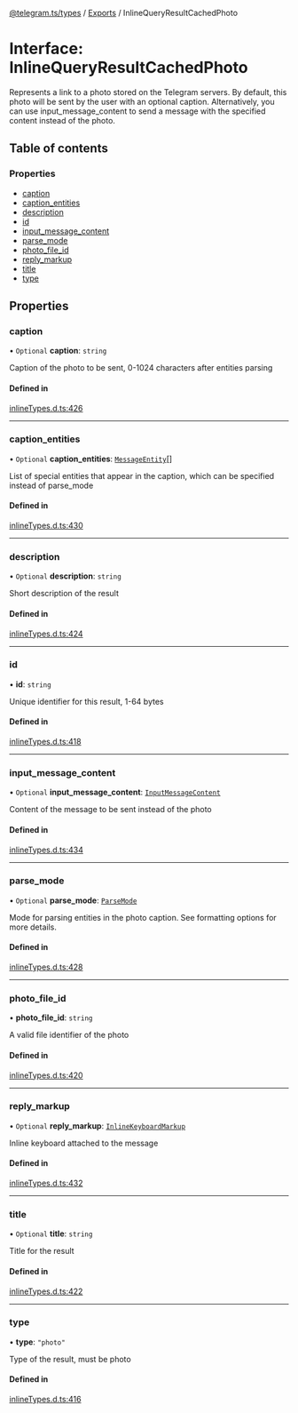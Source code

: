 [@telegram.ts/types](../README.md) / [Exports](../modules.md) / InlineQueryResultCachedPhoto

# Interface: InlineQueryResultCachedPhoto

Represents a link to a photo stored on the Telegram servers. By default, this photo will be sent by the user with an optional caption. Alternatively, you can use input_message_content to send a message with the specified content instead of the photo.

## Table of contents

### Properties

- [caption](InlineQueryResultCachedPhoto.md#caption)
- [caption\_entities](InlineQueryResultCachedPhoto.md#caption_entities)
- [description](InlineQueryResultCachedPhoto.md#description)
- [id](InlineQueryResultCachedPhoto.md#id)
- [input\_message\_content](InlineQueryResultCachedPhoto.md#input_message_content)
- [parse\_mode](InlineQueryResultCachedPhoto.md#parse_mode)
- [photo\_file\_id](InlineQueryResultCachedPhoto.md#photo_file_id)
- [reply\_markup](InlineQueryResultCachedPhoto.md#reply_markup)
- [title](InlineQueryResultCachedPhoto.md#title)
- [type](InlineQueryResultCachedPhoto.md#type)

## Properties

### caption

• `Optional` **caption**: `string`

Caption of the photo to be sent, 0-1024 characters after entities parsing

#### Defined in

[inlineTypes.d.ts:426](https://github.com/telegramsjs/types/blob/d08200f/src/inlineTypes.d.ts#L426)

___

### caption\_entities

• `Optional` **caption\_entities**: [`MessageEntity`](../modules.md#messageentity)[]

List of special entities that appear in the caption, which can be specified instead of parse_mode

#### Defined in

[inlineTypes.d.ts:430](https://github.com/telegramsjs/types/blob/d08200f/src/inlineTypes.d.ts#L430)

___

### description

• `Optional` **description**: `string`

Short description of the result

#### Defined in

[inlineTypes.d.ts:424](https://github.com/telegramsjs/types/blob/d08200f/src/inlineTypes.d.ts#L424)

___

### id

• **id**: `string`

Unique identifier for this result, 1-64 bytes

#### Defined in

[inlineTypes.d.ts:418](https://github.com/telegramsjs/types/blob/d08200f/src/inlineTypes.d.ts#L418)

___

### input\_message\_content

• `Optional` **input\_message\_content**: [`InputMessageContent`](../modules.md#inputmessagecontent)

Content of the message to be sent instead of the photo

#### Defined in

[inlineTypes.d.ts:434](https://github.com/telegramsjs/types/blob/d08200f/src/inlineTypes.d.ts#L434)

___

### parse\_mode

• `Optional` **parse\_mode**: [`ParseMode`](../modules.md#parsemode)

Mode for parsing entities in the photo caption. See formatting options for more details.

#### Defined in

[inlineTypes.d.ts:428](https://github.com/telegramsjs/types/blob/d08200f/src/inlineTypes.d.ts#L428)

___

### photo\_file\_id

• **photo\_file\_id**: `string`

A valid file identifier of the photo

#### Defined in

[inlineTypes.d.ts:420](https://github.com/telegramsjs/types/blob/d08200f/src/inlineTypes.d.ts#L420)

___

### reply\_markup

• `Optional` **reply\_markup**: [`InlineKeyboardMarkup`](InlineKeyboardMarkup.md)

Inline keyboard attached to the message

#### Defined in

[inlineTypes.d.ts:432](https://github.com/telegramsjs/types/blob/d08200f/src/inlineTypes.d.ts#L432)

___

### title

• `Optional` **title**: `string`

Title for the result

#### Defined in

[inlineTypes.d.ts:422](https://github.com/telegramsjs/types/blob/d08200f/src/inlineTypes.d.ts#L422)

___

### type

• **type**: ``"photo"``

Type of the result, must be photo

#### Defined in

[inlineTypes.d.ts:416](https://github.com/telegramsjs/types/blob/d08200f/src/inlineTypes.d.ts#L416)
